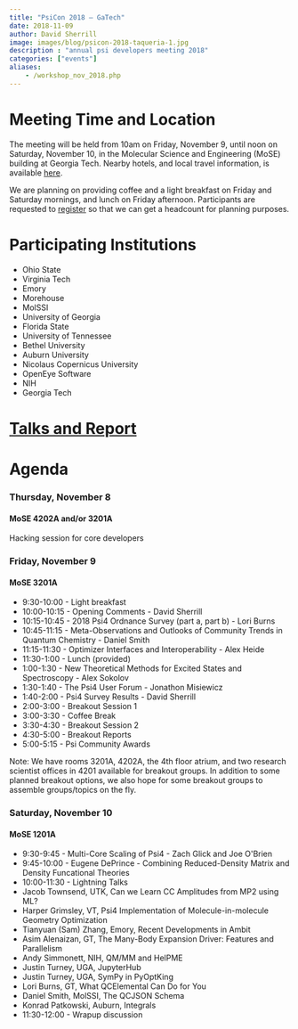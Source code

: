 ```yaml
---
title: "PsiCon 2018 — GaTech"
date: 2018-11-09
author: David Sherrill
image: images/blog/psicon-2018-taqueria-1.jpg
description : "annual psi developers meeting 2018"
categories: ["events"]
aliases:
    - /workshop_nov_2018.php
---
```


# Meeting Time and Location

The meeting will be held from 10am on Friday, November 9, until noon on
Saturday, November 10, in the Molecular Science and Engineering (MoSE)
building at Georgia Tech. Nearby hotels, and local travel information, is
available [here](http://vergil.chemistry.gatech.edu/directions.html).

We are planning on providing coffee and a light breakfast on Friday and
Saturday mornings, and lunch on Friday afternoon. Participants are
requested to
[register](http://vergil.chemistry.gatech.edu/cgi-bin/psi-registration.py)
so that we can get a headcount for planning purposes.

# Participating Institutions

* Ohio State
* Virginia Tech
* Emory
* Morehouse
* MolSSI
* University of Georgia
* Florida State
* University of Tennessee
* Bethel University
* Auburn University
* Nicolaus Copernicus University
* OpenEye Software
* NIH
* Georgia Tech

# [Talks and Report](https://github.com/psi4/psicon2018)

# Agenda

### Thursday, November 8
#### MoSE 4202A and/or 3201A

Hacking session for core developers

### Friday, November 9
#### MoSE 3201A

* 9:30-10:00 - Light breakfast
* 10:00-10:15 - Opening Comments - David Sherrill
* 10:15-10:45 - 2018 Psi4 Ordnance Survey (part a, part b) - Lori Burns
* 10:45-11:15 - Meta-Observations and Outlooks of Community Trends in Quantum Chemistry - Daniel Smith
* 11:15-11:30 - Optimizer Interfaces and Interoperability - Alex Heide
* 11:30-1:00 - Lunch (provided)
* 1:00-1:30 - New Theoretical Methods for Excited States and Spectroscopy - Alex Sokolov
* 1:30-1:40 - The Psi4 User Forum - Jonathon Misiewicz
* 1:40-2:00 - Psi4 Survey Results - David Sherrill
* 2:00-3:00 - Breakout Session 1
* 3:00-3:30 - Coffee Break
* 3:30-4:30 - Breakout Session 2
* 4:30-5:00 - Breakout Reports
* 5:00-5:15 - Psi Community Awards

Note: We have rooms 3201A, 4202A, the 4th floor atrium, and two research scientist offices in 4201 available for breakout groups. In addition to some planned breakout options, we also hope for some breakout groups to assemble groups/topics on the fly.

### Saturday, November 10
#### MoSE 1201A

* 9:30-9:45 - Multi-Core Scaling of Psi4 - Zach Glick and Joe O'Brien
* 9:45-10:00 - Eugene DePrince - Combining Reduced-Density Matrix and Density Funcational Theories
* 10:00-11:30 - Lightning Talks
* Jacob Townsend, UTK, Can we Learn CC Amplitudes from MP2 using ML?
* Harper Grimsley, VT, Psi4 Implementation of Molecule-in-molecule Geometry Optimization
* Tianyuan (Sam) Zhang, Emory, Recent Developments in Ambit
* Asim Alenaizan, GT, The Many-Body Expansion Driver: Features and Parallelism
* Andy Simmonett, NIH, QM/MM and HelPME
* Justin Turney, UGA, JupyterHub
* Justin Turney, UGA, SymPy in PyOptKing
* Lori Burns, GT, What QCElemental Can Do for You
* Daniel Smith, MolSSI, The QCJSON Schema
* Konrad Patkowski, Auburn, Integrals
* 11:30-12:00 - Wrapup discussion
